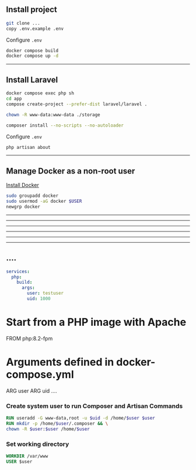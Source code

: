 
## Install project
```bash
git clone ...
copy .env.example .env
```

Configure `.env`

```bash
docker compose build
docker compose up -d
```
---

## Install Laravel
```bash
docker compose exec php sh
cd app
compose create-project --prefer-dist laravel/laravel .

chown -R www-data:www-data ./storage

composer install --no-scripts --no-autoloader
```

Configure `.env`

```bash
php artisan about
```
---

## Manage Docker as a non-root user

[Install Docker](https://docs.docker.com/engine/install/ubuntu/)

```bash
sudo groupadd docker
sudo usermod -aG docker $USER
newgrp docker
```
---













___
___
___
___
___

## ....

```yml
services:
  php:
    build:
      args:
        user: testuser
        uid: 1000
```

# Start from a PHP image with Apache
FROM php:8.2-fpm

# Arguments defined in docker-compose.yml
ARG user
ARG uid
....

### Create system user to run Composer and Artisan Commands
```dockerfile
RUN useradd -G www-data,root -u $uid -d /home/$user $user
RUN mkdir -p /home/$user/.composer && \
chown -R $user:$user /home/$user
```
### Set working directory
```dockerfile
WORKDIR /var/www
USER $user
```























